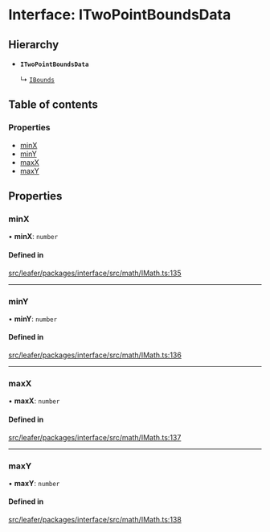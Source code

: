 # Interface: ITwoPointBoundsData

## Hierarchy

- **`ITwoPointBoundsData`**

  ↳ [`IBounds`](IBounds.md)

## Table of contents

### Properties

- [minX](ITwoPointBoundsData.md#minx)
- [minY](ITwoPointBoundsData.md#miny)
- [maxX](ITwoPointBoundsData.md#maxx)
- [maxY](ITwoPointBoundsData.md#maxy)

## Properties

### minX

• **minX**: `number`

#### Defined in

[src/leafer/packages/interface/src/math/IMath.ts:135](https://github.com/leaferjs/leafer/blob/56c6de6d1ac5072088c765b725fa724d56b9e5ef/packages/interface/src/math/IMath.ts#L135)

___

### minY

• **minY**: `number`

#### Defined in

[src/leafer/packages/interface/src/math/IMath.ts:136](https://github.com/leaferjs/leafer/blob/56c6de6d1ac5072088c765b725fa724d56b9e5ef/packages/interface/src/math/IMath.ts#L136)

___

### maxX

• **maxX**: `number`

#### Defined in

[src/leafer/packages/interface/src/math/IMath.ts:137](https://github.com/leaferjs/leafer/blob/56c6de6d1ac5072088c765b725fa724d56b9e5ef/packages/interface/src/math/IMath.ts#L137)

___

### maxY

• **maxY**: `number`

#### Defined in

[src/leafer/packages/interface/src/math/IMath.ts:138](https://github.com/leaferjs/leafer/blob/56c6de6d1ac5072088c765b725fa724d56b9e5ef/packages/interface/src/math/IMath.ts#L138)

